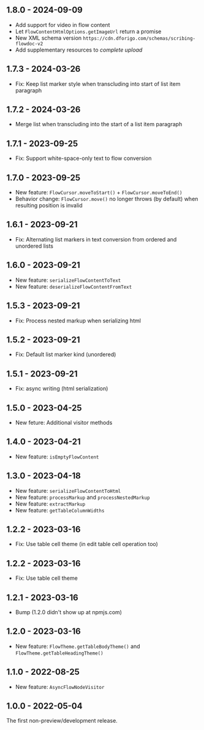 ## 1.8.0 - 2024-09-09

- Add support for video in flow content
- Let `FlowContentHtmlOptions.getImageUrl` return a promise
- New XML schema version `https://cdn.dforigo.com/schemas/scribing-flowdoc-v2`
- Add supplementary resources to *complete upload*

## 1.7.3 - 2024-03-26

- Fix: Keep list marker style when transcluding into start of list item paragraph

## 1.7.2 - 2024-03-26

- Merge list when transcluding into the start of a list item paragraph

## 1.7.1 - 2023-09-25

- Fix: Support white-space-only text to flow conversion

## 1.7.0 - 2023-09-25

- New feature: `FlowCursor.moveToStart()` + `FlowCursor.moveToEnd()`
- Behavior change: `FlowCursor.move()` no longer throws (by default) when resulting position is invalid

## 1.6.1 - 2023-09-21

- Fix: Alternating list markers in text conversion from ordered and unordered lists

## 1.6.0 - 2023-09-21

- New feature: `serializeFlowContentToText`
- New feature: `deserializeFlowContentFromText`

## 1.5.3 - 2023-09-21

- Fix: Process nested markup when serializing html

## 1.5.2 - 2023-09-21

- Fix: Default list marker kind (unordered)

## 1.5.1 - 2023-09-21

- Fix: async writing (html serialization)

## 1.5.0 - 2023-04-25

- New feture: Additional visitor methods

## 1.4.0 - 2023-04-21

- New feature: `isEmptyFlowContent`

## 1.3.0 - 2023-04-18

- New feature: `serializeFlowContentToHtml`
- New feature: `processMarkup` and `processNestedMarkup`
- New feature: `extractMarkup`
- New feature: `getTableColumnWidths`

## 1.2.2 - 2023-03-16

- Fix: Use table cell theme (in edit table cell operation too)

## 1.2.2 - 2023-03-16

- Fix: Use table cell theme

## 1.2.1 - 2023-03-16

- Bump (1.2.0 didn't show up at npmjs.com)

## 1.2.0 - 2023-03-16

- New feature: `FlowTheme.getTableBodyTheme()` and `FlowTheme.getTableHeadingTheme()`

## 1.1.0 - 2022-08-25

- New feature: `AsyncFlowNodeVisitor`

## 1.0.0 - 2022-05-04

The first non-preview/development release.
